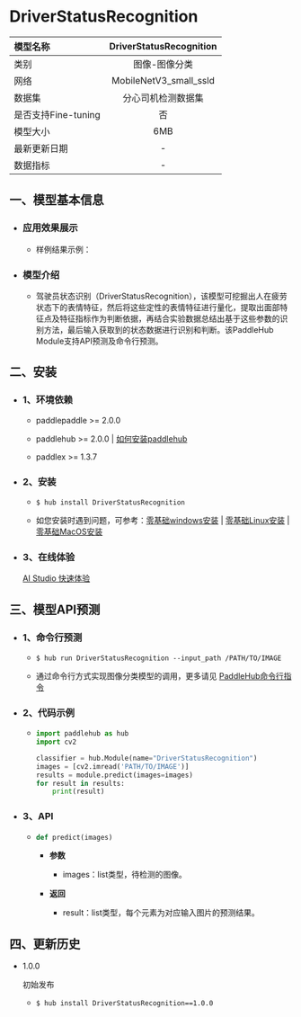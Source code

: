 # DriverStatusRecognition

|模型名称|DriverStatusRecognition|
| :--- | :---: |
|类别|图像-图像分类|
|网络|MobileNetV3_small_ssld|
|数据集|分心司机检测数据集|
|是否支持Fine-tuning|否|
|模型大小|6MB|
|最新更新日期|-|
|数据指标|-|


## 一、模型基本信息

- ### 应用效果展示
  - 样例结果示例：


- ### 模型介绍

  - 驾驶员状态识别（DriverStatusRecognition），该模型可挖掘出人在疲劳状态下的表情特征，然后将这些定性的表情特征进行量化，提取出面部特征点及特征指标作为判断依据，再结合实验数据总结出基于这些参数的识别方法，最后输入获取到的状态数据进行识别和判断。该PaddleHub Module支持API预测及命令行预测。

## 二、安装

- ### 1、环境依赖  

  - paddlepaddle >= 2.0.0  

  - paddlehub >= 2.0.0  | [如何安装paddlehub](../../../../docs/docs_ch/get_start/installation.rst)

  - paddlex >= 1.3.7


- ### 2、安装

  - ```shell
    $ hub install DriverStatusRecognition
    ```
  - 如您安装时遇到问题，可参考：[零基础windows安装](../../../../docs/docs_ch/get_start/windows_quickstart.md)
 | [零基础Linux安装](../../../../docs/docs_ch/get_start/linux_quickstart.md) | [零基础MacOS安装](../../../../docs/docs_ch/get_start/mac_quickstart.md)

- ### 3、在线体验
  [AI Studio 快速体验](https://aistudio.baidu.com/aistudio/projectdetail/1649513)

## 三、模型API预测

- ### 1、命令行预测

  - ```shell
    $ hub run DriverStatusRecognition --input_path /PATH/TO/IMAGE
    ```
  - 通过命令行方式实现图像分类模型的调用，更多请见 [PaddleHub命令行指令](../../../../docs/docs_ch/tutorial/cmd_usage.rst)

- ### 2、代码示例

  - ```python
    import paddlehub as hub
    import cv2

    classifier = hub.Module(name="DriverStatusRecognition")
    images = [cv2.imread('PATH/TO/IMAGE')]
    results = module.predict(images=images)
    for result in results:
        print(result)
    ```

- ### 3、API

  - ```python
    def predict(images)
    ```

    - **参数**
      - images：list类型，待检测的图像。

    - **返回**
      - result：list类型，每个元素为对应输入图片的预测结果。





## 四、更新历史

* 1.0.0

  初始发布

  - ```shell
    $ hub install DriverStatusRecognition==1.0.0
    ```
